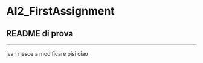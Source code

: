 # AI2_FirstAssignment
## README di prova
----------------------------
ivan riesce a modificare 
pisi ciao
